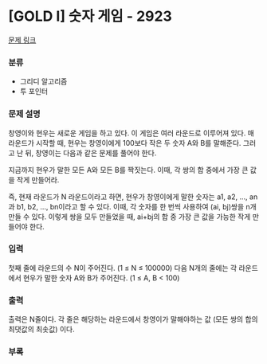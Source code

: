 # [GOLD I] 숫자 게임 - 2923
[문제 링크](https://www.acmicpc.net/problem/2923)

### 분류

- 그리디 알고리즘
- 투 포인터

### 문제 설명

창영이와 현우는 새로운 게임을 하고 있다. 이 게임은 여러 라운드로 이루어져 있다. 매 라운드가 시작할 때, 현우는 창영이에게 100보다 작은 두 숫자 A와 B를 말해준다. 그러고 난 뒤, 창영이는 다음과 같은 문제를 풀어야 한다.

지금까지 현우가 말한 모든 A와 모든 B를 짝짓는다. 이때, 각 쌍의 합 중에서 가장 큰 값을 작게 만들어라.

즉, 현재 라운드가 N 라운드이라고 하면, 현우가 창영이에게 말한 숫자는 a1, a2, ..., an 과 b1, b2, ..., bn이라고 할 수 있다. 이때, 각 숫자를 한 번씩 사용하여 (ai, bj)쌍을 n개 만들 수 있다. 이렇게 쌍을 모두 만들었을 때, ai+bj의 합 중 가장 큰 값을 가능한 작게 만들어야 한다.

### 입력

첫째 줄에 라운드의 수 N이 주어진다. (1 ≤ N ≤ 100000) 다음 N개의 줄에는 각 라운드에서 현우가 말한 숫자 A와 B가 주어진다. (1 ≤ A, B < 100)



### 출력

출력은 N줄이다. 각 줄은 해당하는 라운드에서 창영이가 말해야하는 값 (모든 쌍의 합의 최댓값의 최솟값) 이다.

### 부록



